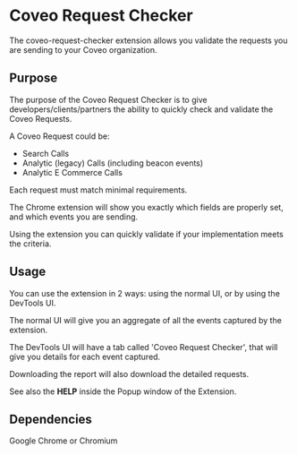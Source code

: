 # Coveo Request Checker

The coveo-request-checker extension allows you validate the requests you are sending to your Coveo organization.

## Purpose
The purpose of the Coveo Request Checker is to give developers/clients/partners the ability to quickly check and validate the Coveo Requests.


A Coveo Request could be:
* Search Calls
* Analytic (legacy) Calls (including beacon events)
* Analytic E Commerce Calls

Each request must match minimal requirements. 

The Chrome extension will show you exactly which fields are properly set, and which events you are sending. 

Using the extension you can quickly validate if your implementation meets the criteria.

## Usage
You can use the extension in 2 ways: using the normal UI, or by using the DevTools UI.

The normal UI will give you an aggregate of all the events captured by the extension.

The DevTools UI will have a tab called 'Coveo Request Checker', that will give you details for each event captured.

Downloading the report will also download the detailed requests.

See also the **HELP** inside the Popup window of the Extension.

## Dependencies

Google Chrome or Chromium
